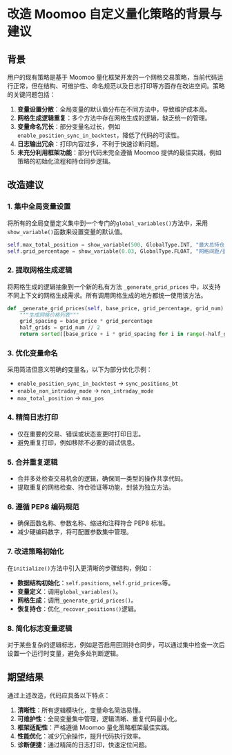 # 改造 Moomoo 自定义量化策略的背景与建议

## 背景
用户的现有策略是基于 Moomoo 量化框架开发的一个网格交易策略，当前代码运行正常，但在结构、可维护性、命名规范以及日志打印等方面存在改进空间。策略的关键问题包括：

1. **变量设置分散**：全局变量的默认值分布在不同方法中，导致维护成本高。
2. **网格生成逻辑重复**：多个方法中存在网格生成的逻辑，缺乏统一的管理。
3. **变量命名冗长**：部分变量名过长，例如`enable_position_sync_in_backtest`，降低了代码的可读性。
4. **日志输出冗余**：打印内容过多，不利于快速诊断问题。
5. **未充分利用框架功能**：部分代码未完全遵循 Moomoo 提供的最佳实践，例如策略的初始化流程和持仓同步逻辑。

## 改造建议

### 1. 集中全局变量设置
将所有的全局变量定义集中到一个专门的`global_variables()`方法中，采用`show_variable()`函数来设置变量的默认值。

```python
self.max_total_position = show_variable(500, GlobalType.INT, "最大总持仓")
self.grid_percentage = show_variable(0.03, GlobalType.FLOAT, "网格间距/盈利标准")
```

### 2. 提取网格生成逻辑
将网格生成的逻辑抽象到一个新的私有方法 `_generate_grid_prices` 中，以支持不同上下文的网格生成需求。所有调用网格生成的地方都统一使用该方法。

```python
def _generate_grid_prices(self, base_price, grid_percentage, grid_num):
    """生成网格价格列表"""
    grid_spacing = base_price * grid_percentage
    half_grids = grid_num // 2
    return sorted([base_price + i * grid_spacing for i in range(-half_grids, half_grids + 1)])
```

### 3. 优化变量命名
采用简洁但意义明确的变量名，以下为部分优化示例：

- `enable_position_sync_in_backtest` → `sync_positions_bt`
- `enable_non_intraday_mode` → `non_intraday_mode`
- `max_total_position` → `max_pos`

### 4. 精简日志打印

- 仅在重要的交易、错误或状态变更时打印日志。
- 避免重复打印，例如移除不必要的调试信息。

### 5. 合并重复逻辑

- 合并多处检查交易机会的逻辑，确保同一类型的操作共享代码。
- 提取重复的网格检查、持仓验证等功能，封装为独立方法。

### 6. 遵循 PEP8 编码规范

- 确保函数名称、参数名称、缩进和注释符合 PEP8 标准。
- 减少硬编码数字，将可配置参数集中管理。

### 7. 改进策略初始化
在`initialize()`方法中引入更清晰的步骤结构，例如：

- **数据结构初始化**：`self.positions`, `self.grid_prices`等。
- **变量定义**：调用`global_variables()`。
- **网格生成**：调用`_generate_grid_prices()`。
- **恢复持仓**：优化`_recover_positions()`逻辑。

### 8. 简化标志变量逻辑
对于某些复杂的逻辑标志，例如是否启用回测持仓同步，可以通过集中检查一次后设置一个运行时变量，避免多处判断逻辑。

## 期望结果
通过上述改造，代码应具备以下特点：

1. **清晰性**：所有逻辑模块化，变量命名简洁易懂。
2. **可维护性**：全局变量集中管理，逻辑清晰、重复代码最小化。
3. **框架适配性**：严格遵循 Moomoo 量化策略框架最佳实践。
4. **性能优化**：减少冗余操作，提升代码执行效率。
5. **诊断便捷**：通过精简的日志打印，快速定位问题。


